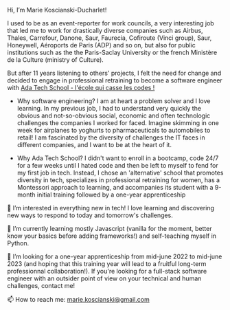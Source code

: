  Hi, I’m Marie Koscianski-Ducharlet!
 
I used to be as an event-reporter for work councils, a very interesting job that led me to work for drastically diverse companies such as Airbus, Thales, Carrefour, Danone, Saur, Faurecia, Cofiroute (Vinci group), Saur, Honeywell, Aéroports de Paris (ADP) and so on, but also for public institutions such as the the Paris-Saclay University or the french Ministère de la Culture (ministry of Culture).

But after 11 years listening to others' projects, I felt the need for change and decided to engage in professional retraining to become a software engineer with [Ada Tech School - l'école qui casse les codes !](https://adatechschool.fr/ )

- Why software engineering?
      I am at heart a problem solver and I love learning. In my previous job, I had to understand very quickly the obvious and not-so-obvious social, economic and often technologic challenges the companies I worked for faced. Imagine skimming in one week for airplanes to yoghurts to pharmaceuticals to automobiles to retail! I am fascinated by the diversity of challenges the IT faces in different companies, and I want to be at the heart of it.
      
- Why Ada Tech School?
      I didn't want to enroll in a bootcamp, code 24/7 for a few weeks until I hated code and then be left to myself to fend for my first job in tech. Instead, I chose an 'alternative' school that promotes diversity in tech, specializes in professional retraining for women, has a Montessori approach to learning, and accompanies its student with a 9-month initial training followed by a one-year apprenticeship



👀 I’m interested in everything new in tech! I love learning and discovering new ways to respond to today and tomorrow's challenges.

🌱 I’m currently learning mostly Javascript (vanilla for the moment, better know your basics before adding frameworks!) and self-teaching myself in Python.

💞️ I’m looking for a one-year apprenticeship from mid-june 2022 to mid-june 2023 (and hoping that this training year will lead to a fruitful long-term professionnal collaboration!). If you're looking for a full-stack software engineer with an outsider point of view on your technical and human challenges, contact me!

📫 How to reach me: marie.koscianski@gmail.com

<!---
MarieKosDuc/MarieKosDuc is a ✨ special ✨ repository because its `README.md` (this file) appears on your GitHub profile.
You can click the Preview link to take a look at your changes.
--->
